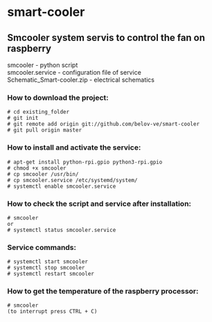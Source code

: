 # smart-cooler
Smcooler system servis to control the fan on raspberry
---
smcooler - python script<br>
smcooler.service - configuration file of service<br>
Schematic_Smart-cooler.zip - electrical schematics<br>

### How to download the project:<br>
    # cd existing_folder
    # git init
    # git remote add origin git://github.com/belov-ve/smart-cooler
    # git pull origin master

### How to install and activate the service:<br>
    # apt-get install python-rpi.gpio python3-rpi.gpio
    # chmod +x smcooler
    # cp smcooler /usr/bin/
    # cp smcooler.service /etc/systemd/system/
    # systemctl enable smcooler.service

### How to check the script and service after installation:<br>
    # smcooler
    or
    # systemctl status smcooler.service

### Service commands:<br>
    # systemctl start smcooler
    # systemctl stop smcooler
    # systemctl restart smcooler

### How to get the temperature of the raspberry processor:<br>
    # smcooler
    (to interrupt press CTRL + C)
    
